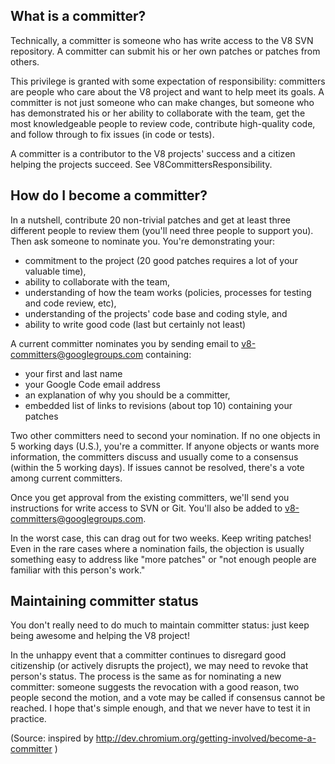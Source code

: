 ## What is a committer? ##

Technically, a committer is someone who has write access to the V8 SVN repository. A committer can submit his or her own patches or patches from others.

This privilege is granted with some expectation of responsibility: committers are people who care about the V8 project and want to help meet its goals. A committer is not just someone who can make changes, but someone who has demonstrated his or her ability to collaborate with the team, get the most knowledgeable people to review code, contribute high-quality code, and follow through to fix issues (in code or tests).

A committer is a contributor to the V8 projects' success and a citizen helping the projects succeed. See V8CommittersResponsibility.

## How do I become a committer? ##

In a nutshell, contribute 20 non-trivial patches and get at least three different people to review them (you'll need three people to support you). Then ask someone to nominate you. You're demonstrating your:

  * commitment to the project (20 good patches requires a lot of your valuable time),
  * ability to collaborate with the team,
  * understanding of how the team works (policies, processes for testing and code review, etc),
  * understanding of the projects' code base and coding style, and
  * ability to write good code (last but certainly not least)

A current committer nominates you by sending email to v8-committers@googlegroups.com containing:

  * your first and last name
  * your Google Code email address
  * an explanation of why you should be a committer,
  * embedded list of links to revisions (about top 10) containing your patches

Two other committers need to second your nomination. If no one objects in 5 working days (U.S.), you're a committer.  If anyone objects or wants more information, the committers discuss and usually come to a consensus (within the 5 working days). If issues cannot be resolved, there's a vote among current committers.

Once you get approval from the existing committers, we'll send you instructions for write access to SVN or Git. You'll also be added to v8-committers@googlegroups.com.

In the worst case, this can drag out for two weeks. Keep writing patches! Even in the rare cases where a nomination fails, the objection is usually something easy to address like "more patches" or "not enough people are familiar with this person's work."

## Maintaining committer status ##

You don't really need to do much to maintain committer status: just keep being awesome and helping the V8 project!

In the unhappy event that a committer continues to disregard good citizenship (or actively disrupts the project), we may need to revoke that person's status. The process is the same as for nominating a new committer: someone suggests the revocation with a good reason, two people second the motion, and a vote may be called if consensus cannot be reached. I hope that's simple enough, and that we never have to test it in practice.

(Source: inspired by http://dev.chromium.org/getting-involved/become-a-committer )